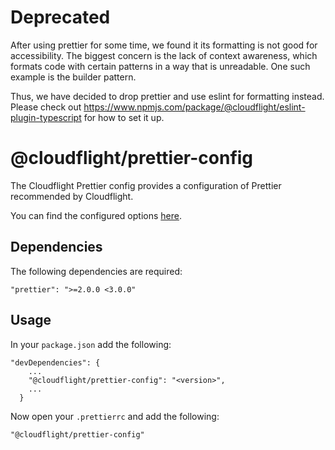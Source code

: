 # Deprecated

After using prettier for some time, we found it its formatting is not good for accessibility. The biggest concern is the lack of context awareness, which formats code with certain patterns in a way that is unreadable. One such example is the builder pattern.

Thus, we have decided to drop prettier and use eslint for formatting instead. Please check out https://www.npmjs.com/package/@cloudflight/eslint-plugin-typescript for how to set it up.

# @cloudflight/prettier-config

The Cloudflight Prettier config provides a configuration of Prettier recommended by Cloudflight.

You can find the configured options [here](src).

## Dependencies

The following dependencies are required:

```
"prettier": ">=2.0.0 <3.0.0"
```

## Usage

In your `package.json` add the following:

```
"devDependencies": {
    ...
    "@cloudflight/prettier-config": "<version>",
    ...
  }
```

Now open your `.prettierrc` and add the following:

```
"@cloudflight/prettier-config"
```
